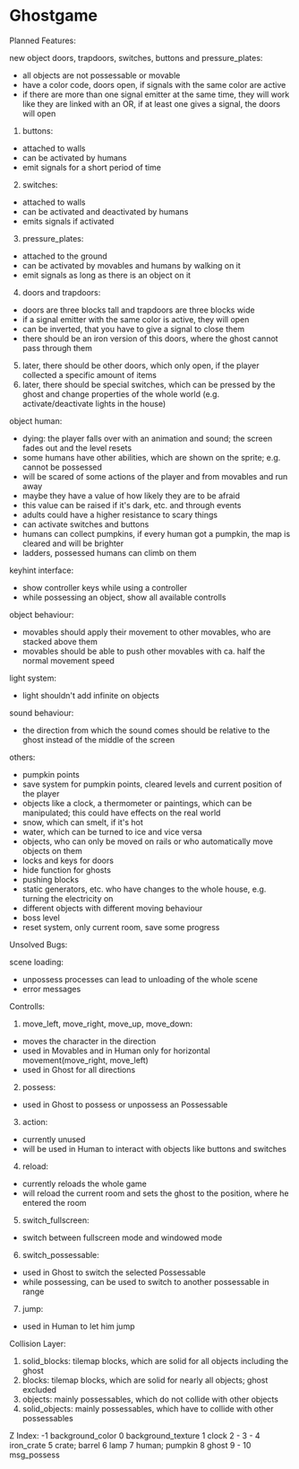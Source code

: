 # Ghostgame

Planned Features:

new object doors, trapdoors, switches, buttons and pressure_plates:
- all objects are not possessable or movable
- have a color code, doors open, if signals with the same color are active
- if there are more than one signal emitter at the same time, they will work like they are linked with an OR, if at least one gives a signal, the doors will open
1) buttons:
- attached to walls 
- can be activated by humans
- emit signals for a short period of time
2) switches:
- attached to walls
- can be activated and deactivated by humans
- emits signals if activated
3) pressure_plates:
- attached to the ground
- can be activated by movables and humans by walking on it
- emit signals as long as there is an object on it
4) doors and trapdoors:
- doors are three blocks tall and trapdoors are three blocks wide
- if a signal emitter with the same color is active, they will open
- can be inverted, that you have to give a signal to close them
- there should be an iron version of this doors, where the ghost cannot pass through them
5) later, there should be other doors, which only open, if the player collected a specific amount of items
6) later, there should be special switches, which can be pressed by the ghost and change properties of the whole world (e.g. activate/deactivate lights in the house)

object human:
- dying: the player falls over with an animation and sound; the screen fades out and the level resets
- some humans have other abilities, which are shown on the sprite; e.g. cannot be possessed
- will be scared of some actions of the player and from movables and run away
- maybe they have a value of how likely they are to be afraid
- this value can be raised if it's dark, etc. and through events
- adults could have a higher resistance to scary things
- can activate switches and buttons
- humans can collect pumpkins, if every human got a pumpkin, the map is cleared and will be brighter
- ladders, possessed humans can climb on them

keyhint interface:
- show controller keys while using a controller
- while possessing an object, show all available controlls

object behaviour:
- movables should apply their movement to other movables, who are stacked above them
- movables should be able to push other movables with ca. half the normal movement speed

light system:
- light shouldn't add infinite on objects

sound behaviour:
- the direction from which the sound comes should be relative to the ghost instead of the middle of the screen

others:
- pumpkin points
- save system for pumpkin points, cleared levels and current position of the player
- objects like a clock, a thermometer or paintings, which can be manipulated; this could have effects on the real world
- snow, which can smelt, if it's hot
- water, which can be turned to ice and vice versa
- objects, who can only be moved on rails or who automatically move objects on them 
- locks and keys for doors
- hide function for ghosts
- pushing blocks
- static generators, etc. who have changes to the whole house, e.g. turning the electricity on
- different objects with different moving behaviour 
- boss level
- reset system, only current room, save some progress

Unsolved Bugs:

scene loading:
- unpossess processes can lead to unloading of the whole scene
- error messages


Controlls:
1) move_left, move_right, move_up, move_down: 
- moves the character in the direction
- used in Movables and in Human only for horizontal movement(move_right, move_left)
- used in Ghost for all directions
2) possess:
- used in Ghost to possess or unpossess an Possessable
3) action:
- currently unused
- will be used in Human to interact with objects like buttons and switches
4) reload:
- currently reloads the whole game
- will reload the current room and sets the ghost to the position, where he entered the room
5) switch_fullscreen:
- switch between fullscreen mode and windowed mode
6) switch_possessable:
- used in Ghost to switch the selected Possessable
- while possessing, can be used to switch to another possessable in range
7) jump:
- used in Human to let him jump

Collision Layer:
1) solid_blocks: tilemap blocks, which are solid for all objects including the ghost
2) blocks: tilemap blocks, which are solid for nearly all objects; ghost excluded
3) objects: mainly possessables, which do not collide with other objects
4) solid_objects: mainly possessables, which have to collide with other possessables

Z Index:
-1	background_color
0	background_texture
1	clock
2	-
3	-
4	iron_crate
5	crate; barrel
6	lamp
7	human; pumpkin
8	ghost
9	-
10	msg_possess
